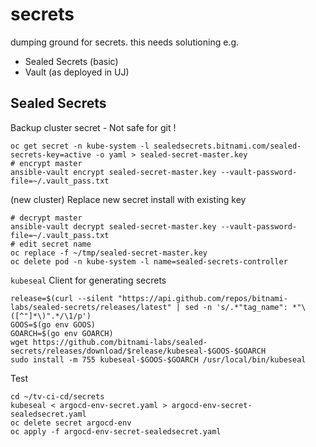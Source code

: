 # secrets

dumping ground for secrets. this needs solutioning e.g.

- Sealed Secrets (basic)
- Vault (as deployed in UJ)

## Sealed Secrets

Backup cluster secret - Not safe for git !
```
oc get secret -n kube-system -l sealedsecrets.bitnami.com/sealed-secrets-key=active -o yaml > sealed-secret-master.key
# encrypt master
ansible-vault encrypt sealed-secret-master.key --vault-password-file=~/.vault_pass.txt
```

(new cluster) Replace new secret install with existing key
```
# decrypt master
ansible-vault decrypt sealed-secret-master.key --vault-password-file=~/.vault_pass.txt
# edit secret name
oc replace -f ~/tmp/sealed-secret-master.key
oc delete pod -n kube-system -l name=sealed-secrets-controller
```

`kubeseal` Client for generating secrets
```
release=$(curl --silent "https://api.github.com/repos/bitnami-labs/sealed-secrets/releases/latest" | sed -n 's/.*"tag_name": *"\([^"]*\)".*/\1/p')
GOOS=$(go env GOOS)
GOARCH=$(go env GOARCH)
wget https://github.com/bitnami-labs/sealed-secrets/releases/download/$release/kubeseal-$GOOS-$GOARCH
sudo install -m 755 kubeseal-$GOOS-$GOARCH /usr/local/bin/kubeseal
```

Test
```
cd ~/tv-ci-cd/secrets
kubeseal < argocd-env-secret.yaml > argocd-env-secret-sealedsecret.yaml
oc delete secret argocd-env
oc apply -f argocd-env-secret-sealedsecret.yaml
```
